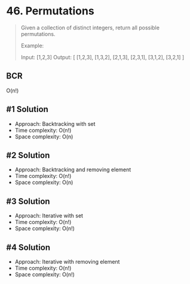 # 46. Permutations

> Given a collection of distinct integers, return all possible permutations.
>
> Example:
>
> Input: [1,2,3]
> Output:
> [
> [1,2,3],
> [1,3,2],
> [2,1,3],
> [2,3,1],
> [3,1,2],
> [3,2,1]
> ]

## BCR

O(n!)

## #1 Solution

- Approach: Backtracking with set
- Time complexity: O(n!)
- Space complexity: O(n)

## #2 Solution

- Approach: Backtracking and removing element
- Time complexity: O(n!)
- Space complexity: O(n)

## #3 Solution

- Approach: Iterative with set
- Time complexity: O(n!)
- Space complexity: O(n!)

## #4 Solution

- Approach: Iterative with removing element
- Time complexity: O(n!)
- Space complexity: O(n!)
